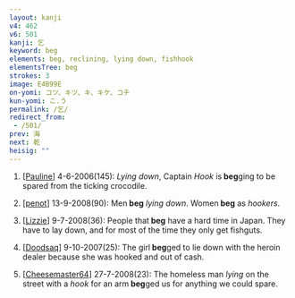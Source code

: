 ```yaml
---
layout: kanji
v4: 462
v6: 501
kanji: 乞
keyword: beg
elements: beg, reclining, lying down, fishhook
elementsTree: beg
strokes: 3
image: E4B99E
on-yomi: コツ、キツ、キ、キケ、コチ
kun-yomi: こ.う
permalink: /乞/
redirect_from:
 - /501/
prev: 海
next: 乾
heisig: ""
---
```


1) [<a href="http://kanji.koohii.com/profile/Pauline">Pauline</a>] 4-6-2006(145): <em>Lying down</em>, Captain <em>Hook</em> is<strong> beg</strong>ging to be spared from the ticking crocodile.

2) [<a href="http://kanji.koohii.com/profile/penot">penot</a>] 13-9-2008(90): Men<strong> beg</strong> <em>lying down</em>. Women<strong> beg</strong> as <em>hookers</em>.

3) [<a href="http://kanji.koohii.com/profile/Lizzie">Lizzie</a>] 9-7-2008(36): People that<strong> beg</strong> have a hard time in Japan. They have to lay down, and for most of the time they only get fishguts.

4) [<a href="http://kanji.koohii.com/profile/Doodsaq">Doodsaq</a>] 9-10-2007(25): The girl<strong> beg</strong>ged to lie down with the heroin dealer because she was hooked and out of cash.

5) [<a href="http://kanji.koohii.com/profile/Cheesemaster64">Cheesemaster64</a>] 27-7-2008(23): The homeless man <em>lying</em> on the street with a <em>hook</em> for an arm<strong> beg</strong>ged us for anything we could spare.

